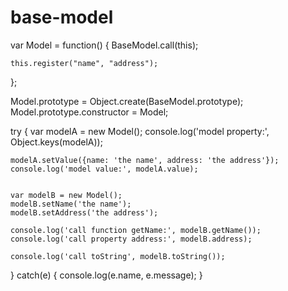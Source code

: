 # base-model

var Model = function() {
	BaseModel.call(this);

	this.register("name", "address");
};

Model.prototype = Object.create(BaseModel.prototype);
Model.prototype.constructor = Model;

try {
	var modelA = new Model();
	console.log('model property:', Object.keys(modelA));

	modelA.setValue({name: 'the name', address: 'the address'});
	console.log('model value:', modelA.value);


	var modelB = new Model();
	modelB.setName('the name');
	modelB.setAddress('the address');

	console.log('call function getName:', modelB.getName());
	console.log('call property address:', modelB.address);

	console.log('call toString', modelB.toString());

} catch(e) {
	console.log(e.name, e.message);
}
